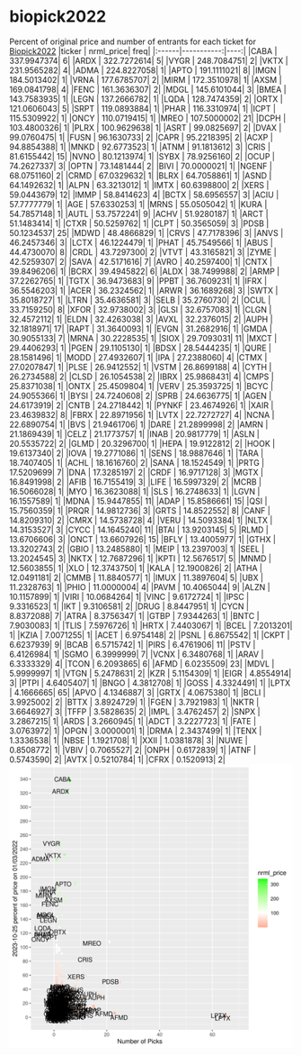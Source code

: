 # biopick2022
Percent of original price and number of entrants for each ticket for [Biopick2022](https://twitter.com/hashtag/Biopick2022)
|ticker |  nrml_price| freq|
|:------|-----------:|----:|
|CABA   | 337.9947374|    6|
|ARDX   | 322.7272614|    5|
|VYGR   | 248.7084751|    2|
|VKTX   | 231.9565282|    4|
|ADMA   | 224.8227058|    1|
|APTO   | 191.1111021|    8|
|IMGN   | 184.5013402|    1|
|VRNA   | 177.6785707|    2|
|MIRM   | 172.3510978|    1|
|AXSM   | 169.0841798|    4|
|FENC   | 161.3636307|    2|
|MDGL   | 145.6101044|    3|
|BMEA   | 143.7583935|    1|
|LEGN   | 137.2666782|    1|
|LQDA   | 128.7474359|    2|
|ORTX   | 121.0606043|    5|
|SRPT   | 119.0893884|    1|
|PHAR   | 116.3310974|    1|
|ICPT   | 115.5309922|    1|
|ONCY   | 110.0719415|    1|
|MREO   | 107.5000002|   21|
|DCPH   | 103.4800326|    1|
|PLRX   | 100.9629638|    1|
|ASRT   |  99.0825697|    2|
|DVAX   |  99.0760475|    1|
|FUSN   |  96.1630733|    2|
|CAPR   |  95.2218395|    2|
|ACXP   |  94.8854388|    1|
|MNKD   |  92.6773523|    1|
|ATNM   |  91.1813612|    3|
|CRIS   |  81.6155442|   15|
|NVNO   |  80.1213974|    1|
|SYBX   |  78.9256160|    2|
|OCUP   |  74.2627337|    3|
|OPTN   |  73.1481444|    2|
|BIVI   |  70.0000021|    1|
|NGENF  |  68.0751160|    2|
|CRMD   |  67.0329632|    1|
|BLRX   |  64.7058861|    1|
|ASND   |  64.1492632|    1|
|ALPN   |  63.3213012|    1|
|IMTX   |  60.6398800|    2|
|XERS   |  59.0443679|   12|
|IMMP   |  58.8414623|    4|
|BCTX   |  58.6956557|    3|
|ACIU   |  57.7777779|    1|
|AGE    |  57.6330253|    1|
|MRNS   |  55.0505042|    1|
|KURA   |  54.7857148|    1|
|AUTL   |  53.7572241|    9|
|ACHV   |  51.9280187|    1|
|ARCT   |  51.1483414|    1|
|CTXR   |  50.5259762|    1|
|CLPT   |  50.3565059|    3|
|PDSB   |  50.1234537|   25|
|MDWD   |  48.4866829|    1|
|CRVS   |  47.7178396|    3|
|ANVS   |  46.2457346|    3|
|LCTX   |  46.1224479|    1|
|PHAT   |  45.7549566|    1|
|ABUS   |  44.4730070|    8|
|CRDL   |  43.7297300|    2|
|VTVT   |  43.3165821|    3|
|ZYME   |  42.5259307|    2|
|SAVA   |  42.5171616|    7|
|AVRO   |  40.2597400|    1|
|CNTX   |  39.8496206|    1|
|BCRX   |  39.4945822|    6|
|ALDX   |  38.7499988|    2|
|ARMP   |  37.2262765|    1|
|TGTX   |  36.9473683|    9|
|PPBT   |  36.7609231|    1|
|IFRX   |  36.5546203|    1|
|ACER   |  36.2324562|    1|
|ARWR   |  36.1689268|    3|
|SWTX   |  35.8018727|    1|
|LTRN   |  35.4636581|    3|
|SELB   |  35.2760730|    2|
|OCUL   |  33.7159250|    8|
|XFOR   |  32.9738002|    3|
|GLSI   |  32.6757083|    1|
|CLGN   |  32.4572112|    1|
|ELDN   |  32.4263038|    3|
|AVXL   |  32.2376015|    2|
|AUPH   |  32.1818971|   17|
|RAPT   |  31.3640093|    1|
|EVGN   |  31.2682916|    1|
|GMDA   |  30.9055133|    7|
|MRNA   |  30.2228535|    1|
|SIOX   |  29.7093031|   11|
|MXCT   |  29.4406293|    1|
|PGEN   |  29.1105130|    1|
|BDSX   |  28.5444235|    1|
|QURE   |  28.1581496|    1|
|MODD   |  27.4932607|    1|
|IPA    |  27.2388060|    4|
|CTMX   |  27.0207847|    1|
|PLSE   |  26.9412552|    1|
|VSTM   |  26.8699188|    4|
|CYTH   |  26.2734588|    2|
|CLSD   |  26.1054538|    2|
|IBRX   |  25.9868431|    4|
|CMPS   |  25.8371038|    1|
|ONTX   |  25.4509804|    1|
|VERV   |  25.3593725|    1|
|BCYC   |  24.9055366|    1|
|BYSI   |  24.7240608|    2|
|SPRB   |  24.6636775|    1|
|AGEN   |  24.6173919|    2|
|CNTB   |  24.2718442|    1|
|PYNKF  |  23.4674926|    1|
|XAIR   |  23.4639832|    8|
|FBRX   |  22.8971956|    1|
|LVTX   |  22.7272727|    4|
|NCNA   |  22.6890754|    1|
|BVS    |  21.9461706|    1|
|DARE   |  21.2899998|    2|
|AMRN   |  21.1869439|    1|
|CELZ   |  21.1773757|    1|
|INAB   |  20.9817779|    1|
|ASLN   |  20.5535722|    2|
|GLMD   |  20.3296700|    1|
|HEPA   |  19.9122812|    2|
|HOOK   |  19.6137340|    2|
|IOVA   |  19.2771086|    1|
|SENS   |  18.9887646|    1|
|TARA   |  18.7407405|    1|
|ACHL   |  18.1616760|    2|
|SANA   |  18.1524549|    1|
|PRTG   |  17.5209699|    7|
|DNA    |  17.3285197|    2|
|CRDF   |  16.9717128|    3|
|MGTX   |  16.8491998|    2|
|AFIB   |  16.7155419|    3|
|LIFE   |  16.5997329|    2|
|MCRB   |  16.5066028|    1|
|MYO    |  16.3623088|    1|
|SLS    |  16.2748633|    1|
|LGVN   |  16.1557589|    1|
|MDNA   |  15.9447855|   11|
|ADAP   |  15.8586661|   15|
|QSI    |  15.7560359|    1|
|PRQR   |  14.9812736|    3|
|GRTS   |  14.8522552|    8|
|CANF   |  14.8209310|    2|
|CMRX   |  14.5738728|    4|
|VERU   |  14.5093384|    1|
|NLTX   |  14.3153527|    3|
|CYCC   |  14.1645240|   11|
|BTAI   |  13.9203145|    5|
|RLMD   |  13.6706606|    3|
|ONCT   |  13.6607926|   15|
|BFLY   |  13.4005977|    1|
|GTHX   |  13.3202743|    2|
|GBIO   |  13.2485880|    1|
|MEIP   |  13.2397003|    1|
|SEEL   |  13.2024545|    3|
|NKTX   |  12.7687296|    1|
|KPTI   |  12.5676517|    5|
|MNMD   |  12.5603855|    1|
|XLO    |  12.3743750|    1|
|KALA   |  12.1900826|    2|
|ATHA   |  12.0491181|    2|
|CMMB   |  11.8840577|    1|
|IMUX   |  11.3897604|    5|
|UBX    |  11.2328763|    1|
|PHIO   |  11.0000004|    4|
|PAVM   |  10.4065044|    9|
|ALZN   |  10.1157899|    1|
|VIRI   |  10.0684264|    1|
|VINC   |   9.6172724|    1|
|IPSC   |   9.3316523|    1|
|IKT    |   9.3106581|    2|
|DRUG   |   8.8447951|    1|
|CYCN   |   8.8372088|    7|
|ATRA   |   8.3756347|    1|
|GTBP   |   7.9344263|    1|
|BNTC   |   7.9030083|    1|
|TLIS   |   7.5976726|    1|
|HRTX   |   7.4403067|    1|
|BCEL   |   7.2013201|    1|
|KZIA   |   7.0071255|    1|
|ACET   |   6.9754148|    2|
|PSNL   |   6.8675542|    1|
|CKPT   |   6.6237939|    9|
|BCAB   |   6.5715742|    1|
|PIRS   |   6.4761906|   11|
|PSTV   |   6.4126984|    1|
|SGMO   |   6.3999999|    7|
|VCNX   |   6.3480768|    1|
|ARAV   |   6.3333329|    4|
|TCON   |   6.2093865|    6|
|AFMD   |   6.0235509|   23|
|MDVL   |   5.9999997|    1|
|VTGN   |   5.2478631|    2|
|KZR    |   5.1154309|    1|
|EIGR   |   4.8554914|    3|
|PTPI   |   4.6405407|    1|
|BNGO   |   4.3812708|    1|
|GOSS   |   4.3324491|    1|
|LPTX   |   4.1666665|   65|
|APVO   |   4.1346887|    3|
|GRTX   |   4.0675380|    1|
|BCLI   |   3.9925002|    2|
|BTTX   |   3.8924729|    1|
|FGEN   |   3.7921983|    1|
|NKTR   |   3.6646927|    3|
|TFFP   |   3.5828635|    2|
|IMPL   |   3.4762457|    2|
|SNPX   |   3.2867215|    1|
|ARDS   |   3.2660945|    1|
|ADCT   |   3.2227723|    1|
|FATE   |   3.0763972|    1|
|OPGN   |   3.0000001|    1|
|DRMA   |   2.3437499|    1|
|TENX   |   1.3336538|    1|
|NBSE   |   1.1921708|    1|
|XXII   |   1.0381878|    3|
|NUWE   |   0.8508772|    1|
|VBIV   |   0.7065527|    2|
|ONPH   |   0.6172839|    1|
|ATNF   |   0.5743590|    2|
|AVTX   |   0.5210784|    1|
|CFRX   |   0.1520913|    2|
![retvspicks](biopicks.png?raw=true)
